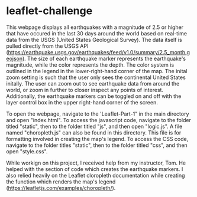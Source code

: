# leaflet-challenge
This webpage displays all earthquakes with a magnitude of 2.5 or higher that have occured in the last 30 days around the world based on real-time data from the USGS (United States Geological Survey). The data itself is pulled directly from the USGS API (https://earthquake.usgs.gov/earthquakes/feed/v1.0/summary/2.5_month.geojson). The size of each earthquake marker represents the earthquake's magnitude, while the color represents the depth. The color system is outlined in the legend in the lower-right-hand corner of the map. The inital zoom setting is such that the user only sees the continental United States initally. The user can zoom out to see earthquake data from around the world, or zoom in further to closer inspect any points of interest. Additionally, the earthquake markers can be toggled on and off with the layer control box in the upper right-hand corner of the screen.

To open the webpage, navigate to the 'Leaflet-Part-1" in the main directory and open "index.html". To access the javascript code, navigate to the folder titled "static", then to the folder titled "js", and then open "logic.js". A file named "choropleth.js" can also be found in this directory. This file is for formatting involved in creating the map's legend. To access the CSS code, navigate to the folder titles "static", then to the folder titled "css", and then open "style.css".

While workign on this project, I received help from my instructor, Tom. He helped with the section of code which creates the earthquake markers. I also relied heavily on the Leaflet cloropleth documentation while creating the function which renders the map's legend (https://leafletjs.com/examples/choropleth/).
